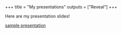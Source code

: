 +++
title = "My presentations"
outputs = ["Reveal"]
+++

Here are my presentation slides!

[sample presentation](/sample)